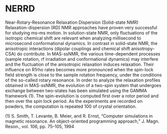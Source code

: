 # NERRD
Near-Rotary-Resonance Relaxation Dispersion (Solid-state NMR)
Relaxation-dispersion (RD) NMR approaches have proven very successful for studying ms–ms motion. In solution-state NMR,
only fluctuations of the isotropic chemical shift are relevant when analyzing millisecond to microsecond conformational
dynamics. In contrast in solid-state NMR, the anisotropic interactions (dipolar couplings and chemical shift
anisotropy-CSA) do contribute. In MAS-ssNMR, the various time-dependent processes (sample rotation, rf irradiation and
conformational dynamics) may interfere and the fluctuation of the anisotropic relaxation induces relaxation.
Their influence on R1rho rates becomes more pronounced when the spin-lock field strength is close to the sample rotation
frequency, under the conditions of the so-called rotary resonance.
In order to analyze the relaxation profiles obtained in MAS-ssNMR, the evolution of a two-spin system that undergoes
exchange between two-states has been simulated using the GAMMA framework (1). The spin-evolution is computed first over
a rotor period and then over the spin lock period. As the experiments are recorded on powders, the computation is repeated
100 of crystal orientation.

(1) S. Smith, T. Levante, B. Meier, and R. Ernst, “Computer simulations in magnetic resonance. An object-oriented programming approach,” J. Magn. Reson., vol. 106, pp. 75–105, 1994
